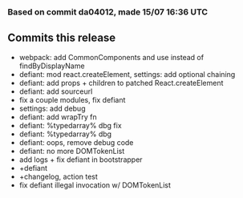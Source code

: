 ### Based on commit da04012, made 15/07 16:36 UTC
## Commits this release
  - webpack: add CommonComponents and use instead of findByDisplayName
  - defiant: mod react.createElement, settings: add optional chaining
  - defiant: add props + children to patched React.createElement
  - defiant: add sourceurl
  - fix a couple modules, fix defiant
  - settings: add debug
  - defiant: add wrapTry fn
  - defiant: %typedarray% dbg fix
  - defiant: %typedarray% dbg
  - defiant: oops, remove debug code
  - defiant: no more DOMTokenList
  - add logs + fix defiant in bootstrapper
  - +defiant
  - +changelog, action test
  - fix defiant illegal invocation w/ DOMTokenList